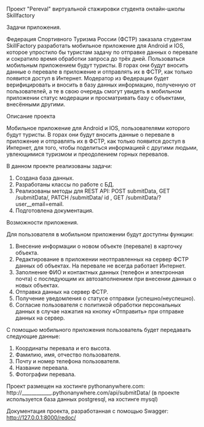 Проект "Pereval" виртуальной стажировки студента онлайн-школы Skillfactory

Задачи приложения.

Федерация Спортивного Туризма России (ФСТР) заказала студентам SkillFactory разработать мобильное приложение для Android и IOS, которое упростило бы туристам задачу по отправке данных о перевале и сократило время обработки запроса до трёх дней.
Пользоваться мобильным приложением будут туристы. В горах они будут вносить данные о перевале в приложение и отправлять их в ФСТР, как только появится доступ в Интернет.
Модератор из Федерации будет верифицировать и вносить в базу данных информацию, полученную от пользователей, 
а те в свою очередь смогут увидеть в мобильном приложении статус модерации и просматривать базу с объектами, внесёнными другими.

Описание проекта

Мобильное приложение для Android и IOS, пользователями которого будут туристы. 
В горах они будут вносить данные о перевале в приложение и отправлять их в ФСТР, как только появится доступ в Интернет, для того, чтобы поделиться информацией с другими людьми, увлеющимися туризмом и преодолением горных перевалов.

В данном проекте реализованы задачи:
1. Создана база данных.
2. Разработаны классы по работе с БД.
3. Реализованы методы для REST API: POST submitData, GET /submitData/<id>, PATCH /submitData/ id , GET /submitData/?user__email=email.
4. Подготовлена документация.

Возможности приложения.

Для пользователя в мобильном приложении будут доступны функции:
1. Внесение информации о новом объекте (перевале) в карточку объекта. 
2. Редактирование в приложении неотправленных на сервер ФСТР данных об объектах. На перевале не всегда работает Интернет.
3. Заполнение ФИО и контактных данных (телефон и электронная почта) с последующим их автозаполнением при внесении данных о новых объектах.
4. Отправка данных на сервер ФСТР.
5. Получение уведомления о статусе отправки (успешно/неуспешно). 
6. Согласие пользователя с политикой обработки персональных данных в случае нажатия на кнопку «Отправить» при отправке данных на сервер.

C помощью мобильного приложения пользователь будет передавать следующие данные:
1. Координаты перевала и его высота.
2. Фамилию, имя, отчество пользователя.
3. Почту и номер телефона пользователя.
4. Название перевала.
5. Фотографии перевала.

Проект размещен на хостинге pythonanywhere.com: http://____________.pythonanywhere.com/api/submitData/ (в проекте используется база данных postgresql, на хостинге mysql)

Документация проекта, разработанная с помощью Swagger: http://127.0.0.1:8000/redoc/

